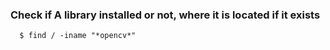 ### Check if A library installed or not, where it is located if it exists

      $ find / -iname "*opencv*"
